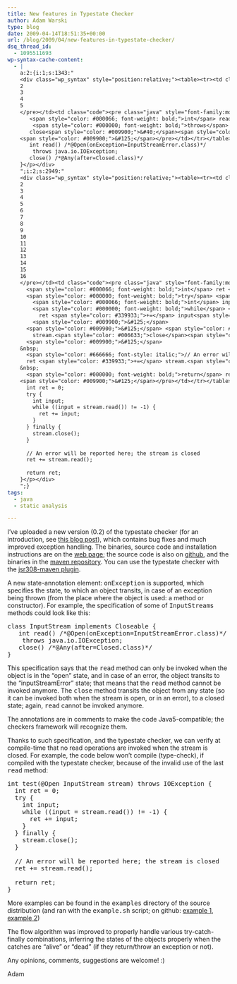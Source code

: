 ```yaml
---
title: New features in Typestate Checker
author: Adam Warski
type: blog
date: 2009-04-14T18:51:35+00:00
url: /blog/2009/04/new-features-in-typestate-checker/
dsq_thread_id:
  - 1095511693
wp-syntax-cache-content:
  - |
    a:2:{i:1;s:1343:"
    <div class="wp_syntax" style="position:relative;"><table><tr><td class="line_numbers"><pre>1
    2
    3
    4
    5
    </pre></td><td class="code"><pre class="java" style="font-family:monospace;"><span style="color: #000000; font-weight: bold;">class</span> <span style="color: #003399;">InputStream</span> <span style="color: #000000; font-weight: bold;">implements</span> Closeable <span style="color: #009900;">&#123;</span>
       <span style="color: #000066; font-weight: bold;">int</span> read<span style="color: #009900;">&#40;</span><span style="color: #009900;">&#41;</span> <span style="color: #666666; font-style: italic;">/*@Open(onException=InputStreamError.class)*/</span> 
        <span style="color: #000000; font-weight: bold;">throws</span> java.<span style="color: #006633;">io</span>.<span style="color: #003399;">IOException</span><span style="color: #339933;">;</span>
       close<span style="color: #009900;">&#40;</span><span style="color: #009900;">&#41;</span> <span style="color: #666666; font-style: italic;">/*@Any(after=Closed.class)*/</span>
    <span style="color: #009900;">&#125;</span></pre></td></tr></table><p class="theCode" style="display:none;">class InputStream implements Closeable {
       int read() /*@Open(onException=InputStreamError.class)*/ 
        throws java.io.IOException;
       close() /*@Any(after=Closed.class)*/
    }</p></div>
    ";i:2;s:2949:"
    <div class="wp_syntax" style="position:relative;"><table><tr><td class="line_numbers"><pre>1
    2
    3
    4
    5
    6
    7
    8
    9
    10
    11
    12
    13
    14
    15
    16
    </pre></td><td class="code"><pre class="java" style="font-family:monospace;"><span style="color: #000066; font-weight: bold;">int</span> test<span style="color: #009900;">&#40;</span>@Open <span style="color: #003399;">InputStream</span> stream<span style="color: #009900;">&#41;</span> <span style="color: #000000; font-weight: bold;">throws</span> <span style="color: #003399;">IOException</span> <span style="color: #009900;">&#123;</span>
      <span style="color: #000066; font-weight: bold;">int</span> ret <span style="color: #339933;">=</span> <span style="color: #cc66cc;">0</span><span style="color: #339933;">;</span>
      <span style="color: #000000; font-weight: bold;">try</span> <span style="color: #009900;">&#123;</span>
        <span style="color: #000066; font-weight: bold;">int</span> input<span style="color: #339933;">;</span>
        <span style="color: #000000; font-weight: bold;">while</span> <span style="color: #009900;">&#40;</span><span style="color: #009900;">&#40;</span>input <span style="color: #339933;">=</span> stream.<span style="color: #006633;">read</span><span style="color: #009900;">&#40;</span><span style="color: #009900;">&#41;</span><span style="color: #009900;">&#41;</span> <span style="color: #339933;">!=</span> <span style="color: #339933;">-</span><span style="color: #cc66cc;">1</span><span style="color: #009900;">&#41;</span> <span style="color: #009900;">&#123;</span>
          ret <span style="color: #339933;">+=</span> input<span style="color: #339933;">;</span>
        <span style="color: #009900;">&#125;</span>
      <span style="color: #009900;">&#125;</span> <span style="color: #000000; font-weight: bold;">finally</span> <span style="color: #009900;">&#123;</span>
        stream.<span style="color: #006633;">close</span><span style="color: #009900;">&#40;</span><span style="color: #009900;">&#41;</span><span style="color: #339933;">;</span>
      <span style="color: #009900;">&#125;</span>
    &nbsp;
      <span style="color: #666666; font-style: italic;">// An error will be reported here; the stream is closed</span>
      ret <span style="color: #339933;">+=</span> stream.<span style="color: #006633;">read</span><span style="color: #009900;">&#40;</span><span style="color: #009900;">&#41;</span><span style="color: #339933;">;</span>
    &nbsp;
      <span style="color: #000000; font-weight: bold;">return</span> ret<span style="color: #339933;">;</span>
    <span style="color: #009900;">&#125;</span></pre></td></tr></table><p class="theCode" style="display:none;">int test(@Open InputStream stream) throws IOException {
      int ret = 0;
      try {
        int input;
        while ((input = stream.read()) != -1) {
          ret += input;
        }
      } finally {
        stream.close();
      }
    
      // An error will be reported here; the stream is closed
      ret += stream.read();
    
      return ret;
    }</p></div>
    ";}
tags:
  - java
  - static analysis

---
```

I&#8217;ve uploaded a new version (0.2) of the typestate checker (for an introduction, see [this blog post][1]), which contains bug fixes and much improved exception handling. The binaries, source code and installation instructions are on the [web page][2]; the source code is also on [github][3], and the binaries in the [maven repository][4]. You can use the typestate checker with the [jsr308-maven plugin][5].

A new state-annotation element: <tt>onException</tt> is supported, which specifies the state, to which an object transits, in case of an exception being thrown (from the place where the object is used: a method or constructor). For example, the specification of some of <tt>InputStream</tt>s methods could look like this:

<pre lang="java" line="1">class InputStream implements Closeable {
   int read() /*@Open(onException=InputStreamError.class)*/ 
    throws java.io.IOException;
   close() /*@Any(after=Closed.class)*/
}
</pre>

This specification says that the <tt>read</tt> method can only be invoked when the object is in the &#8220;open&#8221; state, and in case of an error, the object transits to the &#8220;inputStreamError&#8221; state; that means that the <tt>read</tt> method cannot be invoked anymore. The <tt>close</tt> method transits the object from any state (so it can be invoked both when the stream is open, or in an error), to a closed state; again, <tt>read</tt> cannot be invoked anymore.

The annotations are in comments to make the code Java5-compatible; the checkers framework will recognize them.

Thanks to such specification, and the typestate checker, we can verify at compile-time that no read operations are invoked when the stream is closed. For example, the code below won&#8217;t compile (type-check), if compiled with the typestate checker, because of the invalid use of the last <tt>read</tt> method:

<pre lang="java" line="1">int test(@Open InputStream stream) throws IOException {
  int ret = 0;
  try {
    int input;
    while ((input = stream.read()) != -1) {
      ret += input;
    }
  } finally {
    stream.close();
  }

  // An error will be reported here; the stream is closed
  ret += stream.read();

  return ret;
}
</pre>

More examples can be found in the <tt>examples</tt> directory of the source distribution (and ran with the <tt>example.sh</tt> script; on github: [example 1][6], [example 2][7])

The flow algorithm was improved to properly handle various try-catch-finally combinations, inferring the states of the objects properly when the catches are &#8220;alive&#8221; or &#8220;dead&#8221; (if they return/throw an exception or not).

Any opinions, comments, suggestions are welcome! :)

Adam

 [1]: http://www.warski.org/blog/?p=37
 [2]: http://www.warski.org/typestate.html
 [3]: http://github.com/adamw/jsr308-typestate-checker/tree/master
 [4]: http://repository.mamut.net.pl/content/repositories/releases/mamut/net/pl/typestate-checker/0.2/
 [5]: http://www.warski.org/blog/?p=58
 [6]: http://github.com/adamw/jsr308-typestate-checker/blob/80894c97ce345bf833a7df6fb9079ec66d7f0c89/example/src/checkers/typestate/ioexample/Example1.java
 [7]: http://github.com/adamw/jsr308-typestate-checker/blob/80894c97ce345bf833a7df6fb9079ec66d7f0c89/example/src/checkers/typestate/ioexample/Example2.java
